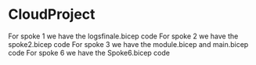 # CloudProject

For spoke 1 we have the logsfinale.bicep code
For spoke 2 we have the spoke2.bicep code
For spoke 3 we have the module.bicep and main.bicep code
For spoke 6 we have the Spoke6.bicep code
